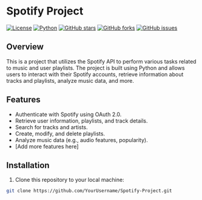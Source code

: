 # Spotify Project

[![License](https://img.shields.io/badge/license-MIT-blue.svg)](LICENSE)
[![Python](https://img.shields.io/badge/python-3.7%20%7C%203.8%20%7C%203.9-blue.svg)](https://www.python.org/downloads/)
[![GitHub stars](https://img.shields.io/github/stars/YourUsername/Spotify-Project.svg)](https://github.com/YourUsername/Spotify-Project/stargazers)
[![GitHub forks](https://img.shields.io/github/forks/YourUsername/Spotify-Project.svg)](https://github.com/YourUsername/Spotify-Project/network)
[![GitHub issues](https://img.shields.io/github/issues/YourUsername/Spotify-Project.svg)](https://github.com/YourUsername/Spotify-Project/issues)

## Overview

This is a project that utilizes the Spotify API to perform various tasks related to music and user playlists. The project is built using Python and allows users to interact with their Spotify accounts, retrieve information about tracks and playlists, analyze music data, and more.

## Features

- Authenticate with Spotify using OAuth 2.0.
- Retrieve user information, playlists, and track details.
- Search for tracks and artists.
- Create, modify, and delete playlists.
- Analyze music data (e.g., audio features, popularity).
- [Add more features here]

## Installation

1. Clone this repository to your local machine:

```bash
git clone https://github.com/YourUsername/Spotify-Project.git
